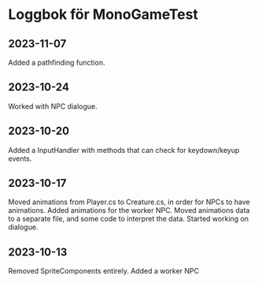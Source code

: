 # Loggbok för MonoGameTest

## 2023-11-07
Added a pathfinding function.

## 2023-10-24
Worked with NPC dialogue.

## 2023-10-20
Added a InputHandler with methods that can check for keydown/keyup events.

## 2023-10-17
Moved animations from Player.cs to Creature.cs, in order for NPCs to have animations.
Added animations for the worker NPC.
Moved animations data to a separate file, and some code to interpret the data.
Started working on dialogue.

## 2023-10-13
Removed SpriteComponents entirely.
Added a worker NPC
